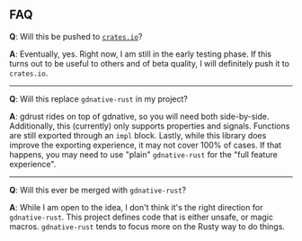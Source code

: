 ## FAQ
**Q**: Will this be pushed to [`crates.io`](crates.io)?

**A**: Eventually, yes. Right now, I am still in the early testing phase. If this turns out to
be useful to others and of beta quality, I will definitely push it to `crates.io`.

---

**Q**: Will this replace `gdnative-rust` in my project?

**A**: gdrust rides on top of gdnative, so you will need both side-by-side. Additionally, this
(currently) only supports properties and signals. Functions are still exported through an `impl`
block. Lastly, while this library does improve the exporting experience, it may not cover 100%
of cases. If that happens, you may need to use "plain" `gdnative-rust` for the "full feature
experience".

---

**Q**: Will this ever be merged with `gdnative-rust`?

**A**: While I am open to the idea, I don't think it's the right direction for `gdnative-rust`.
This project defines code that is either unsafe, or magic macros.
`gdnative-rust` tends to focus more on the Rusty way to do things.
